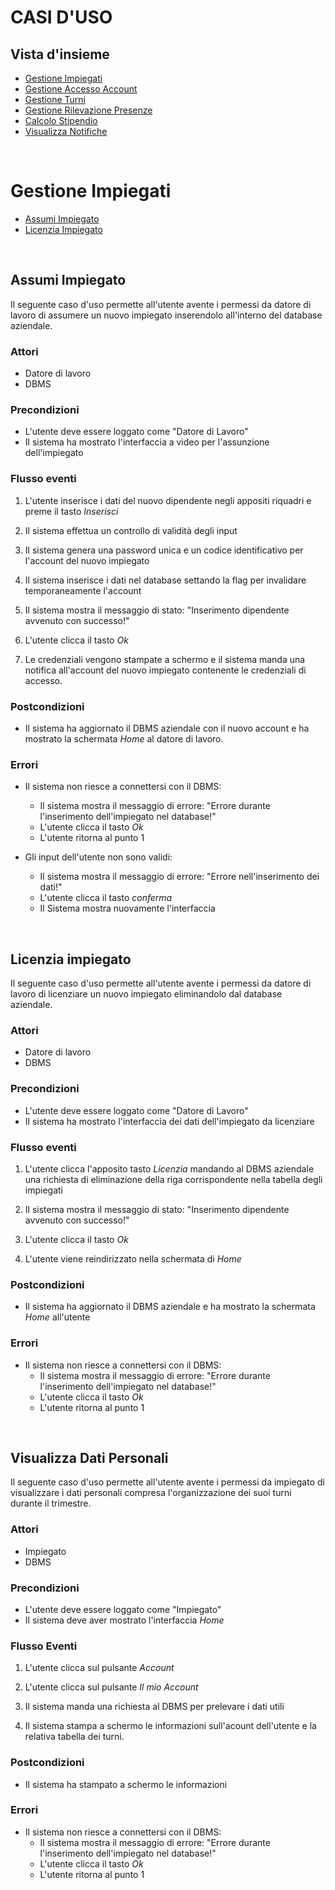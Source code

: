 # CASI D'USO 

## Vista d'insieme

* [Gestione Impiegati](#gestione-impiegati)
* [Gestione Accesso Account](#gestione-accesso-account)
* [Gestione Turni](#gestione-turni-e-presenze)
* [Gestione Rilevazione Presenze](#gestione-rilevazione-presenze)
* [Calcolo Stipendio](#calcolo-stipendio)
* [Visualizza Notifiche](#visualizza-notifiche)

&nbsp;


# Gestione Impiegati 

* [Assumi Impiegato](#assumi-impiegato)
* [Licenzia Impiegato](#licenzia-impiegato)

&nbsp; 

## Assumi Impiegato

Il seguente caso d'uso permette all'utente avente i permessi da datore di lavoro di assumere un nuovo impiegato inserendolo all'interno del database aziendale. 

### Attori 

* Datore di lavoro
* DBMS

### Precondizioni

* L'utente deve essere loggato come "Datore di Lavoro"
* Il sistema ha mostrato l'interfaccia a video per l'assunzione dell'impiegato

### Flusso eventi

1. L'utente inserisce i dati del nuovo dipendente negli appositi riquadri e preme il tasto *Inserisci* 
 
2. Il sistema effettua un controllo di validità degli input

3. Il sistema genera una password unica e un codice identificativo per l'account del nuovo impiegato

4. Il sistema inserisce i dati nel database settando la flag per invalidare temporaneamente l'account 

5. Il sistema mostra il messaggio di stato: "Inserimento dipendente avvenuto con successo!"

6. L'utente clicca il tasto *Ok* 

7. Le credenziali vengono stampate a schermo e il sistema manda una notifica all'account del nuovo impiegato contenente le credenziali di accesso.
   

### Postcondizioni 

* Il sistema ha aggiornato il DBMS aziendale con il nuovo account e ha mostrato la schermata *Home* al datore di lavoro. 

### Errori 

* Il sistema non riesce a connettersi con il DBMS: 
    - Il sistema mostra il messaggio di errore: "Errore durante l'inserimento dell'impiegato nel database!"
    - L'utente clicca il tasto *Ok*
    - L'utente ritorna al punto 1 

* Gli input dell'utente non sono validi:
    - Il sistema mostra il messaggio di errore: "Errore nell'inserimento dei dati!"
    - L'utente clicca il tasto *conferma*
    - Il Sistema mostra nuovamente l'interfaccia 
  

&nbsp;


## Licenzia impiegato

Il seguente caso d'uso permette all'utente avente i permessi da datore di lavoro di licenziare un nuovo impiegato eliminandolo dal database aziendale. 

### Attori 

* Datore di lavoro
* DBMS

### Precondizioni

* L'utente deve essere loggato come "Datore di Lavoro"
* Il sistema ha mostrato l'interfaccia dei dati dell'impiegato da licenziare

### Flusso eventi

1. L'utente clicca l'apposito tasto *Licenzia* mandando al DBMS aziendale una richiesta di eliminazione della riga corrispondente nella tabella degli impiegati

2. Il sistema mostra il messaggio di stato: "Inserimento dipendente avvenuto con successo!"
   
3. L'utente clicca il tasto *Ok*

4. L'utente viene reindirizzato nella schermata di *Home*

### Postcondizioni 

* Il sistema ha aggiornato il DBMS aziendale e ha mostrato la schermata *Home* all'utente

### Errori 

* Il sistema non riesce a connettersi con il DBMS: 
    - Il sistema mostra il messaggio di errore: "Errore durante l'inserimento dell'impiegato nel database!"
    - L'utente clicca il tasto *Ok*
    - L'utente ritorna al punto 1 


&nbsp;


## Visualizza Dati Personali 

Il seguente caso d'uso permette all'utente avente i permessi da impiegato di visualizzare i dati personali compresa l'organizzazione dei suoi turni durante il trimestre.

### Attori 

* Impiegato
* DBMS 

### Precondizioni 

* L'utente deve essere loggato come "Impiegato"
* Il sistema deve aver mostrato l'interfaccia *Home* 

### Flusso Eventi 

1. L'utente clicca sul pulsante *Account* 

2. L'utente clicca sul pulsante *Il mio Account* 

3. Il sistema manda una richiesta al DBMS per prelevare i dati utili

4. Il sistema stampa a schermo le informazioni sull'acount dell'utente e la relativa tabella dei turni. 

### Postcondizioni

* Il sistema ha stampato a schermo le informazioni 

### Errori

* Il sistema non riesce a connettersi con il DBMS: 
    - Il sistema mostra il messaggio di errore: "Errore durante l'inserimento dell'impiegato nel database!"
    - L'utente clicca il tasto *Ok*
    - L'utente ritorna al punto 1 